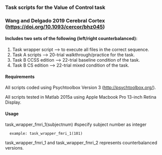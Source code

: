 ### Task scripts for the Value of Control task
###  Wang and Delgado 2019 Cerebral Cortex (https://doi.org/10.1093/cercor/bhz045)
#### Includes two sets of the following (left/right counterbalanced): 
 1. Task wrapper script --> to execute all files in the correct sequence. 
 2. Task A scripts --> 20-trial walkthrough/practice for the task. 
 3. Task B CCSS edition --> 22-trial baseline condition of the task.
 4. Task B CS edition --> 22-trial mixed condition of the task. 

#### Requirements 
All scripts coded using Psychtoolbox Version 3 (http://psychtoolbox.org/). 

All scripts tested in Matlab 2015a using Apple Macbook Pro 13-inch Retina Display. 

#### Usage

task_wrapper_fmri_1(subjectnum) #specify subject number as integer

      example: task_wrapper_fmri_1(101)

task_wrapper_fmri_1 and task_wrapper_fmri_2 represents counterbalanced versions. 

